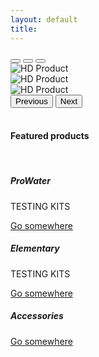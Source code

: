 ```yaml
---
layout: default
title: 
---
```


<div id="carouselExampleIndicators" class="carousel slide" data-bs-ride="carousel">
  <div class="carousel-indicators">
    <button type="button" data-bs-target="#carouselExampleIndicators" data-bs-slide-to="0" class="active" aria-current="true" aria-label="Slide 1"></button>
    <button type="button" data-bs-target="#carouselExampleIndicators" data-bs-slide-to="1" aria-label="Slide 2"></button>
    <button type="button" data-bs-target="#carouselExampleIndicators" data-bs-slide-to="2" aria-label="Slide 3"></button>
  </div>
  <div class="carousel-inner">
    <div class="carousel-item active">
      <img src="{{ site.baseurl }}images/assets/home_slider_1.png" class="d-block w-100" alt="HD Product">
    </div>
    <div class="carousel-item">
      <img src="{{ site.baseurl }}images/assets/home_slider_2.png" class="d-block w-100" alt="HD Product">
    </div>
    <div class="carousel-item">
      <img src="{{ site.baseurl }}images/assets/home_slider_3.png" class="d-block w-100" alt="HD Product">
    </div>
  </div>
  <button class="carousel-control-prev" type="button" data-bs-target="#carouselExampleIndicators" data-bs-slide="prev">
    <span class="carousel-control-prev-icon" aria-hidden="true"></span>
    <span class="visually-hidden">Previous</span>
  </button>
  <button class="carousel-control-next" type="button" data-bs-target="#carouselExampleIndicators" data-bs-slide="next">
    <span class="carousel-control-next-icon" aria-hidden="true"></span>
    <span class="visually-hidden">Next</span>
  </button>
</div>

<br>

#### Featured products

<br>

<div class="card text-center" style="width: 18rem;">
  <div class="card-body">
    <h5 class="card-title">ProWater</h5>
    <p class="card-text">TESTING KITS</p>
    <a href="#" class="btn btn-primary">Go somewhere</a>
  </div>
</div>
<div class="card text-center" style="width: 18rem;">
  <div class="card-body">
    <h5 class="card-title">Elementary</h5>
    <p class="card-text">TESTING KITS</p>
    <a href="#" class="btn btn-primary">Go somewhere</a>
  </div>
</div>
<div class="card text-center" style="width: 18rem;">
  <div class="card-body">
    <h5 class="card-title">Accessories</h5>
    <p class="card-text"></p>
    <a href="#" class="btn btn-primary">Go somewhere</a>
  </div>
</div>



